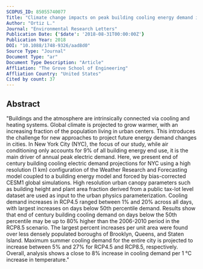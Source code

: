 ```yaml
---
SCOPUS_ID: 85055740077
Title: "Climate change impacts on peak building cooling energy demand in a coastal megacity"
Author: "Ortiz L."
Journal: "Environmental Research Letters"
Publication Date: {'$date': '2018-08-31T00:00:00Z'}
Publication Year: 2018
DOI: "10.1088/1748-9326/aad8d0"
Source Type: "Journal"
Document Type: "ar"
Document Type Description: "Article"
Affliation: "The Grove School of Engineering"
Affliation Country: "United States"
Cited by count: 37
---
```


## Abstract
"Buildings and the atmosphere are intrinsically connected via cooling and heating systems. Global climate is projected to grow warmer, with an increasing fraction of the population living in urban centers. This introduces the challenge for new approaches to project future energy demand changes in cities. In New York City (NYC), the focus of our study, while air conditioning only accounts for 9% of all building energy end use, it is the main driver of annual peak electric demand. Here, we present end of century building cooling electric demand projections for NYC using a high resolution (1 km) configuration of the Weather Research and Forecasting model coupled to a building energy model and forced by bias-corrected CESM1 global simulations. High resolution urban canopy parameters such as building height and plant area fraction derived from a public tax-lot level dataset are used as input to the urban physics parameterization. Cooling demand increases in RCP4.5 ranged between 1% and 20% across all days, with largest increases on days below 50th percentile demand. Results show that end of century building cooling demand on days below the 50th percentile may be up to 80% higher than the 2006-2010 period in the RCP8.5 scenario. The largest percent increases per unit area were found over less densely populated boroughs of Brooklyn, Queens, and Staten Island. Maximum summer cooling demand for the entire city is projected to increase between 5% and 27% for RCP4.5 and RCP8.5, respectively. Overall, analysis shows a close to 8% increase in cooling demand per 1 °C increase in temperature."
